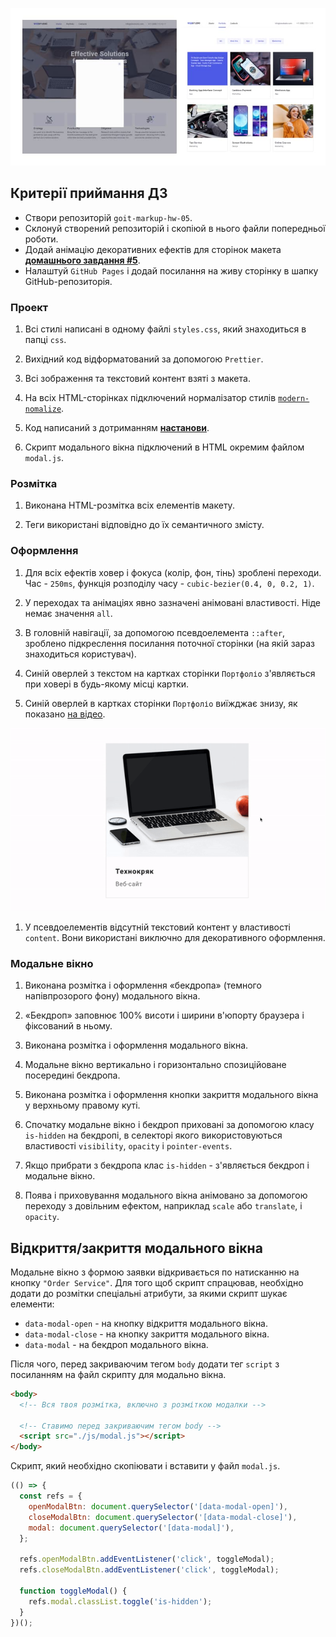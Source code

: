 ![preview-hw](/images/gh-hw-preview.jpg)

## Критерії приймання ДЗ
- Створи репозиторій `goit-markup-hw-05`.
- Склонуй створений репозиторій і скопіюй в нього файли попередньої роботи.
- Додай анімацію декоративних ефектів для сторінок макета
  [**домашнього завдання #5**](<https://www.figma.com/file/7DbgmHW2lcF0Cxkrr1Hrg7/Web-Studio-goit-markup-hw-(Version-3.0)?type=design&node-id=297016%3A823&mode=design&t=byol9bL8LbrDKD00-1>).
- Налаштуй `GitHub Pages` і додай посилання на живу сторінку в шапку
  GitHub-репозиторія.

### Проект

1.  Всі стилі написані в одному файлі `styles.css`, який знаходиться в
папці `css`.

1.  Вихідний код відформатований за допомогою `Prettier`.

1.  Всі зображення та текстовий контент взяті з макета.

1.  На всіх HTML-сторінках підключений нормалізатор стилів
[`modern-nomalize`](https://github.com/sindresorhus/modern-normalize).

1.  Код написаний з дотриманням [**настанови**](https://codeguide.co/).

1.  Скрипт модального вікна підключений в HTML окремим файлом `modal.js`.

### Розмітка

1.  Виконана HTML-розмітка всіх елементів макету.

1.  Теги використані відповідно до їх семантичного змісту.

### Оформлення

1.  Для всіх ефектів ховер і фокуса (колір, фон, тінь) зроблені переходи.
Час - `250ms`, функція розподілу часу - `cubic-bezier(0.4, 0, 0.2, 1)`.

1.  У переходах та анімаціях явно зазначені анімовані властивості. Ніде
немає значення `all`.

1.  В головній навігації, за допомогою псевдоелемента `::after`, зроблено
підкреслення посилання поточної сторінки (на якій зараз знаходиться користувач).

1.  Синій оверлей з текстом на картках сторінки `Портфоліо` з'являється
при ховері в будь-якому місці картки.

1.  Синій оверлей в картках сторінки `Портфоліо` виїжджає знизу, як
показано [на відео](/images/preview.gif).

![Demonstration](/images/preview.gif)

1.  У псевдоелементів відсутній текстовий контент у властивості
`content`. Вони використані виключно для декоративного оформлення.

### Модальне вікно

1.  Виконана розмітка і оформлення «бекдропа» (темного напівпрозорого
фону) модального вікна.

1.  «Бекдроп» заповнює 100% висоти і ширини в'юпорту браузера і
фіксований в ньому.

1.  Виконана розмітка і оформлення модального вікна.

1.  Модальне вікно вертикально і горизонтально спозиційоване посередині
бекдропа.

1.  Виконана розмітка і оформлення кнопки закриття модального вікна у
верхньому правому куті.

1.  Спочатку модальне вікно і бекдроп приховані за допомогою класу
`is-hidden` на бекдропі, в селекторі якого використовуються властивості
`visibility`, `opacity` і `pointer-events`.

1.  Якщо прибрати з бекдропа клас `is-hidden` - з'являється бекдроп і
модальне вікно.

1.  Поява і приховування модального вікна анімовано за допомогою переходу
з довільним ефектом, наприклад `scale` або `translate`, і `opacity`.

## Відкриття/закриття модального вікна

Модальне вікно з формою заявки відкривається по натисканню на кнопку
`"Order Service"`. Для того щоб скрипт спрацював, необхідно додати до
розмітки спеціальні атрибути, за якими скрипт шукає елементи:

- `data-modal-open` - на кнопку відкриття модального вікна.
- `data-modal-close` - на кнопку закриття модального вікна.
- `data-modal` - на бекдроп модального вікна.

Після чого, перед закриваючим тегом `body` додати тег `script` з посиланням на
файл скрипту для модально вікна. 

```html
<body>
  <!-- Вся твоя розмітка, включно з розміткою модалки -->

  <!-- Ставимо перед закриваючим тегом body -->
  <script src="./js/modal.js"></script>
</body>
```

Скрипт, який необхідно скопіювати і вставити у файл `modal.js`.

```js
(() => {
  const refs = {
    openModalBtn: document.querySelector('[data-modal-open]'),
    closeModalBtn: document.querySelector('[data-modal-close]'),
    modal: document.querySelector('[data-modal]'),
  };

  refs.openModalBtn.addEventListener('click', toggleModal);
  refs.closeModalBtn.addEventListener('click', toggleModal);

  function toggleModal() {
    refs.modal.classList.toggle('is-hidden');
  }
})();
```